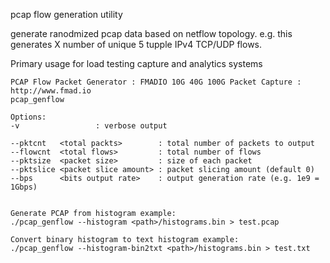 pcap flow generation utility

generate ranodmized pcap data based on netflow topology. e.g. this generates X number of unique 5 tupple IPv4 TCP/UDP flows. 

Primary usage for load testing capture and analytics systems


```
PCAP Flow Packet Generator : FMADIO 10G 40G 100G Packet Capture : http://www.fmad.io
pcap_genflow

Options:
-v                 : verbose output

--pktcnt   <total packts>        : total number of packets to output
--flowcnt  <total flows>         : total number of flows
--pktsize  <packet size>         : size of each packet
--pktslice <packet slice amount> : packet slicing amount (default 0)
--bps      <bits output rate>    : output generation rate (e.g. 1e9 = 1Gbps)


Generate PCAP from histogram example:
./pcap_genflow --histogram <path>/histograms.bin > test.pcap

Convert binary histogram to text histogram example:
./pcap_genflow --histogram-bin2txt <path>/histograms.bin > test.txt


```

